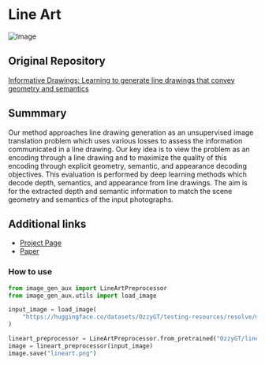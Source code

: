 # Line Art

![Image](https://carolineec.github.io/informative_drawings/images/teaser.png)

## Original Repository

[Informative Drawings: Learning to generate line drawings that convey geometry and semantics](https://github.com/carolineec/informative-drawings)

## Summmary

Our method approaches line drawing generation as an unsupervised image translation problem which uses various losses to assess the information communicated in a line drawing. Our key idea is to view the problem as an encoding through a line drawing and to maximize the quality of this encoding through explicit geometry, semantic, and appearance decoding objectives. This evaluation is performed by deep learning methods which decode depth, semantics, and appearance from line drawings. The aim is for the extracted depth and semantic information to match the scene geometry and semantics of the input photographs.

## Additional links

* [Project Page](https://carolineec.github.io/informative_drawings/)
* [Paper](https://arxiv.org/abs/2203.12691)

### How to use

```python
from image_gen_aux import LineArtPreprocessor
from image_gen_aux.utils import load_image

input_image = load_image(
    "https://huggingface.co/datasets/OzzyGT/testing-resources/resolve/main/simple_upscale/hippowaffle.png"
)

lineart_preprocessor = LineArtPreprocessor.from_pretrained("OzzyGT/lineart").to("cuda")
image = lineart_preprocessor(input_image)
image.save("lineart.png")
```

